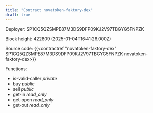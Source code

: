 ```yaml
---
title: "Contract novatoken-faktory-dex"
draft: true
---
```

Deployer: SP1CQ5QZSMPE87M3DS9DFP09KJ2V97TBGYG5FNPZK


 



Block height: 422809 (2025-01-04T16:41:26.000Z)

Source code: {{<contractref "novatoken-faktory-dex" SP1CQ5QZSMPE87M3DS9DFP09KJ2V97TBGYG5FNPZK novatoken-faktory-dex>}}

Functions:

* is-valid-caller _private_
* buy _public_
* sell _public_
* get-in _read_only_
* get-open _read_only_
* get-out _read_only_
